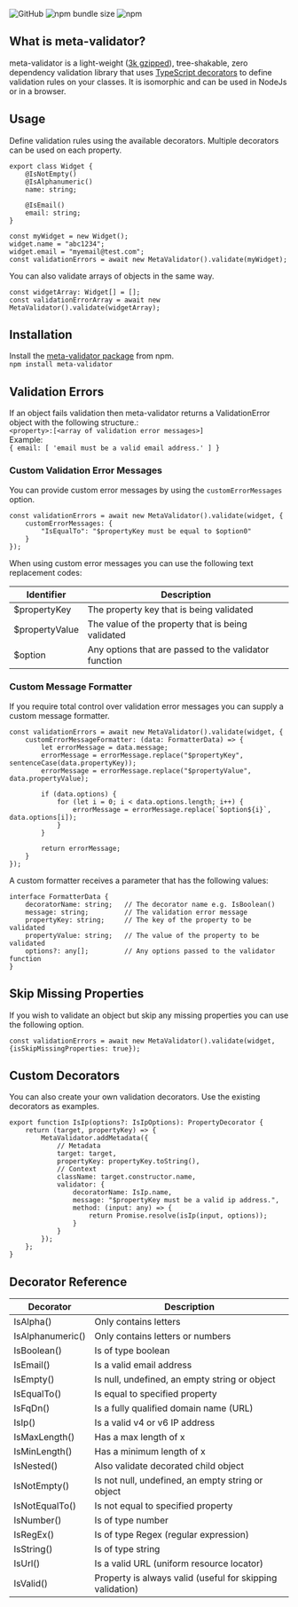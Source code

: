![GitHub](https://img.shields.io/github/license/rmuchall/meta-validator)
![npm bundle size](https://img.shields.io/bundlephobia/minzip/meta-validator)
![npm](https://img.shields.io/npm/v/meta-validator)
## What is meta-validator?
meta-validator is a light-weight ([3k gzipped](https://bundlephobia.com/package/meta-validator@0.0.55)), tree-shakable, zero dependency validation library that uses [TypeScript decorators](https://www.typescriptlang.org/docs/handbook/decorators.html) to define validation rules on your classes. It is isomorphic and can be used in NodeJs or in a browser.

## Usage
Define validation rules using the available decorators. Multiple decorators can be used on each property.<br/>
```
export class Widget {
    @IsNotEmpty()
    @IsAlphanumeric()
    name: string;

    @IsEmail()
    email: string;
}

const myWidget = new Widget();
widget.name = "abc1234";
widget.email = "myemail@test.com";
const validationErrors = await new MetaValidator().validate(myWidget);
```
You can also validate arrays of objects in the same way.<br/>
```
const widgetArray: Widget[] = [];
const validationErrorArray = await new MetaValidator().validate(widgetArray);
```

## Installation
Install the [meta-validator package](https://www.npmjs.com/package/meta-validator) from npm. <br/>
`npm install meta-validator`

## Validation Errors
If an object fails validation then meta-validator returns a ValidationError object with the following structure.:<br/>
`<property>:[<array of validation error messages>]`<br/>
Example:<br/>
`{ email: [ 'email must be a valid email address.' ] }`<br/>

### Custom Validation Error Messages
You can provide custom error messages by using the `customErrorMessages` option.<br/>
```
const validationErrors = await new MetaValidator().validate(widget, {
    customErrorMessages: {
        "IsEqualTo": "$propertyKey must be equal to $option0"
    }
});
```
When using custom error messages you can use the following text replacement codes:<br/>

| Identifier      | Description                                           | 
|-----------------|-------------------------------------------------------|
| $propertyKey    | The property key that is being validated              |
| $propertyValue  | The value of the property that is being validated     | 
| $option<number> | Any options that are passed to the validator function |

### Custom Message Formatter

If you require total control over validation error messages you can supply a custom message formatter.<br/>
```
const validationErrors = await new MetaValidator().validate(widget, {
    customErrorMessageFormatter: (data: FormatterData) => {
        let errorMessage = data.message;
        errorMessage = errorMessage.replace("$propertyKey", sentenceCase(data.propertyKey));
        errorMessage = errorMessage.replace("$propertyValue", data.propertyValue);
    
        if (data.options) {
            for (let i = 0; i < data.options.length; i++) {
                errorMessage = errorMessage.replace(`$option${i}`, data.options[i]);
            }
        }
    
        return errorMessage;
    }
});
```
A custom formatter receives a parameter that has the following values:<br/>
```
interface FormatterData {
    decoratorName: string;   // The decorator name e.g. IsBoolean()
    message: string;         // The validation error message
    propertyKey: string;     // The key of the property to be validated
    propertyValue: string;   // The value of the property to be validated
    options?: any[];         // Any options passed to the validator function
}
```

## Skip Missing Properties
If you wish to validate an object but skip any missing properties you can use the following option.<br/>
```
const validationErrors = await new MetaValidator().validate(widget, {isSkipMissingProperties: true});
```

## Custom Decorators
You can also create your own validation decorators. Use the existing decorators as examples.<br/>
```
export function IsIp(options?: IsIpOptions): PropertyDecorator {
    return (target, propertyKey) => {
        MetaValidator.addMetadata({
            // Metadata
            target: target,
            propertyKey: propertyKey.toString(),
            // Context
            className: target.constructor.name,
            validator: {
                decoratorName: IsIp.name,
                message: "$propertyKey must be a valid ip address.",
                method: (input: any) => {
                    return Promise.resolve(isIp(input, options));
                }
            }
        });
    };
}
```

## Decorator Reference

| Decorator                | Description                                               | 
|--------------------------|-----------------------------------------------------------|
| IsAlpha()                | Only contains letters                                     |
| IsAlphanumeric()         | Only contains letters or numbers                          |
| IsBoolean()              | Is of type boolean                                        |
| IsEmail()                | Is a valid email address                                  |    
| IsEmpty()                | Is null, undefined, an empty string or object             |   
| IsEqualTo(<property>)    | Is equal to specified property                            |     
| IsFqDn()                 | Is a fully qualified domain name (URL)                    |   
| IsIp()                   | Is a valid v4 or v6 IP address                            |   
| IsMaxLength()            | Has a max length of x                                     | 
| IsMinLength()            | Has a minimum length of x                                 |                    
| IsNested()               | Also validate decorated child object                      |
| IsNotEmpty()             | Is not null, undefined, an empty string or object         |
| IsNotEqualTo(<property>) | Is not equal to specified property                        |
| IsNumber()               | Is of type number                                         |  
| IsRegEx()                | Is of type Regex (regular expression)                     |    
| IsString()               | Is of type string                                         |   
| IsUrl()                  | Is a valid URL (uniform resource locator)                 |  
| IsValid()                | Property is always valid (useful for skipping validation) |   
